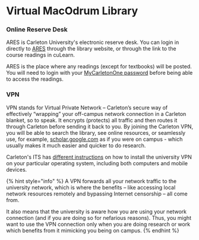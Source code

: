 # Virtual MacOdrum Library

### Online Reserve Desk

ARES is Carleton University's electronic reserve desk. You can login in directly to [ARES](https://reserves.library.carleton.ca/ares/) through the library website, or through the link to the course readings in cuLearn. 

ARES is the place where any readings \(except for textbooks\) will be posted. You will need to login with your [MyCarletonOne password](https://carleton.ca/mycarletonone/) before being able to access the readings.

### VPN

VPN stands for Virtual Private Network – Carleton’s secure way of effectively “wrapping” your off-campus network connection in a Carleton blanket, so to speak. It encrypts \(protects\) all traffic and then routes it through Carleton before sending it back to you. By joining the Carleton VPN, you will be able to search the library, see online resources, or seamlessly use, for example, [scholar.google.com](https://scholar.google.com) as if you were on campus - which usually makes it much easier and quicker to do research.

Carleton's ITS has [different instructions](https://carleton.ca/its/help-centre/cat/vpn/) on how to install the university VPN on your particular operating system, including both computers and mobile devices. 

{% hint style="info" %}
A VPN forwards all your network traffic to the university network, which is where the benefits – like accessing local network resources remotely and bypassing Internet censorship – all come from. 

It also means that the university is aware how you are using your network connection \(and if you are doing so for nefarious reasons\). Thus, you might want to use the VPN connection only when you are doing research or work which benefits from it mimicking you being on campus. 
{% endhint %}

